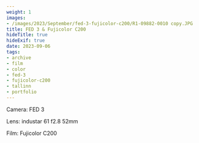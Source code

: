 ```yaml
---
weight: 1
images:
- /images/2023/September/fed-3-fujicolor-c200/R1-09882-0010 copy.JPG
title: FED 3 & Fujicolor C200
hideTitle: true
hideExif: true
date: 2023-09-06
tags:
- archive
- film
- color
- fed-3
- fujicolor-c200
- tallinn
- portfolio
---
```


Camera: FED 3

Lens: industar 61 f2.8 52mm

Film: Fujicolor C200

